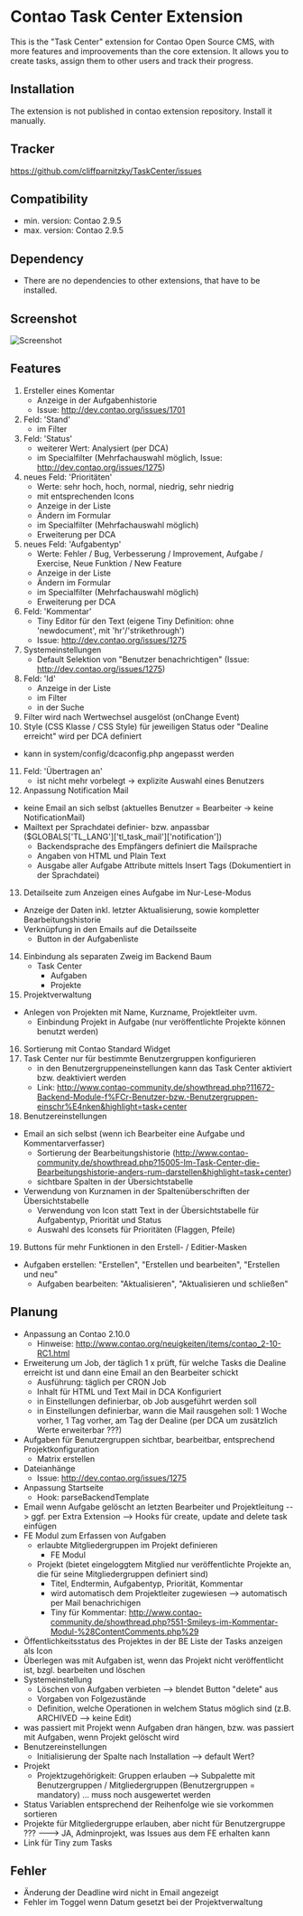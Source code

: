 Contao Task Center Extension
============================

This is the "Task Center" extension for Contao Open Source CMS, with more features and improovements than the core extension.
It allows you to create tasks, assign them to other users and track their progress.


Installation
------------

The extension is not published in contao extension repository.
Install it manually.


Tracker
-------

https://github.com/cliffparnitzky/TaskCenter/issues


Compatibility
-------------

- min. version: Contao 2.9.5
- max. version: Contao 2.9.5


Dependency
----------

- There are no dependencies to other extensions, that have to be installed.



Screenshot
----------

![Screenshot](https://raw.github.com/cliffparnitzky/TaskCenter/ContaoV2TaskCenterExtended/screenshot.jpg)


Features
--------

01. Ersteller eines Komentar
	- Anzeige in der Aufgabenhistorie
	- Issue: http://dev.contao.org/issues/1701
02. Feld: 'Stand'
	- im Filter
03. Feld: 'Status'
	- weiterer Wert: Analysiert (per DCA)
	- im Specialfilter (Mehrfachauswahl möglich, Issue: http://dev.contao.org/issues/1275)
04. neues Feld: 'Prioritäten'
	- Werte: sehr hoch, hoch, normal, niedrig, sehr niedrig
	- mit entsprechenden Icons
	- Anzeige in der Liste
	- Ändern im Formular
	- im Specialfilter (Mehrfachauswahl möglich)
	- Erweiterung per DCA
05. neues Feld: 'Aufgabentyp'
	- Werte: Fehler / Bug, Verbesserung / Improvement, Aufgabe / Exercise, Neue Funktion / New Feature
	- Anzeige in der Liste
	- Ändern im Formular
	- im Specialfilter (Mehrfachauswahl möglich)
	- Erweiterung per DCA
06. Feld: 'Kommentar'
	- Tiny Editor für den Text (eigene Tiny Definition: ohne 'newdocument', mit 'hr'/'strikethrough')
	- Issue: http://dev.contao.org/issues/1275
07. Systemeinstellungen
	- Default Selektion von "Benutzer benachrichtigen" (Issue: http://dev.contao.org/issues/1275)
08. Feld: 'Id'
	- Anzeige in der Liste
	- im Filter
	- in der Suche
09. Filter wird nach Wertwechsel ausgelöst (onChange Event)
10. Style (CSS Klasse / CSS Style) für jeweiligen Status oder "Dealine erreicht" wird per DCA definiert
  - kann in system/config/dcaconfig.php angepasst werden
11. Feld: 'Übertragen an'
	- ist nicht mehr vorbelegt -> explizite Auswahl eines Benutzers
12. Anpassung Notification Mail
  - keine Email an sich selbst (aktuelles Benutzer = Bearbeiter -> keine NotificationMail)
  - Mailtext per Sprachdatei definier- bzw. anpassbar ($GLOBALS['TL_LANG']['tl_task_mail']['notification'])
	- Backendsprache des Empfängers definiert die Mailsprache
	- Angaben von HTML und Plain Text
	- Ausgabe aller Aufgabe Attribute mittels Insert Tags (Dokumentiert in der Sprachdatei)
13. Detailseite zum Anzeigen eines Aufgabe im Nur-Lese-Modus
  - Anzeige der Daten inkl. letzter Aktualisierung, sowie kompletter Bearbeitungshistorie
  - Verknüpfung in den Emails auf die Detailsseite
	- Button in der Aufgabenliste
14. Einbindung als separaten Zweig im Backend Baum
	- Task Center
		- Aufgaben
		- Projekte
15. Projektverwaltung
  - Anlegen von Projekten mit Name, Kurzname, Projektleiter uvm.
	- Einbindung Projekt in Aufgabe (nur veröffentlichte Projekte können benutzt werden)
16. Sortierung mit Contao Standard Widget
17. Task Center nur für bestimmte Benutzergruppen konfigurieren
	- in den Benutzergruppeneinstellungen kann das Task Center aktiviert bzw. deaktiviert werden
	- Link: http://www.contao-community.de/showthread.php?11672-Backend-Module-f%FCr-Benutzer-bzw.-Benutzergruppen-einschr%E4nken&highlight=task+center
18. Benutzereinstellungen
  - Email an sich selbst (wenn ich Bearbeiter eine Aufgabe und Kommentarverfasser)
	- Sortierung der Bearbeitungshistorie (http://www.contao-community.de/showthread.php?15005-Im-Task-Center-die-Bearbeitungshistorie-anders-rum-darstellen&highlight=task+center)
	- sichtbare Spalten in der Übersichtstabelle
  - Verwendung von Kurznamen in der Spaltenüberschriften der Übersichtstabelle
	- Verwendung von Icon statt Text in der Übersichtstabelle für Aufgabentyp, Priorität und Status
	- Auswahl des Iconsets für Prioritäten (Flaggen, Pfeile)
19. Buttons für mehr Funktionen in den Erstell- / Editier-Masken
  - Aufgaben erstellen: "Erstellen", "Erstellen und bearbeiten", "Erstellen und neu"
	- Aufgaben bearbeiten: "Aktualisieren", "Aktualisieren und schließen"

Planung
-------

- Anpassung an Contao 2.10.0
  - Hinweise: http://www.contao.org/neuigkeiten/items/contao_2-10-RC1.html
- Erweiterung um Job, der täglich 1 x prüft, für welche Tasks die Dealine erreicht ist und dann eine Email an den Bearbeiter schickt
	- Ausführung: täglich per CRON Job
	- Inhalt für HTML und Text Mail in DCA Konfiguriert
	- in Einstellungen definierbar, ob Job ausgeführt werden soll
	- in Einstellungen definierbar, wann die Mail rausgehen soll: 1 Woche vorher, 1 Tag vorher, am Tag der Dealine (per DCA um zusätzlich Werte erweiterbar ???)
- Aufgaben für Benutzergruppen sichtbar, bearbeitbar, entsprechend Projektkonfiguration
  - Matrix erstellen
- Dateianhänge
	- Issue: http://dev.contao.org/issues/1275
- Anpassung Startseite
  - Hook: parseBackendTemplate 
- Email wenn Aufgabe gelöscht an letzten Bearbeiter und Projektleitung --> ggf. per Extra Extension --> Hooks für create, update and delete task einfügen
- FE Modul zum Erfassen von Aufgaben
  - erlaubte Mitgliedergruppen im Projekt definieren
	- FE Modul
   - Projekt (bietet eingeloggtem Mitglied nur veröffentlichte Projekte an, die für seine Mitgliedergruppen definiert sind)
	 - Titel, Endtermin, Aufgabentyp, Priorität, Kommentar
	 - wird automatisch dem Projektleiter zugewiesen --> automatisch per Mail benachrichigen
	 - Tiny für Kommentar: http://www.contao-community.de/showthread.php?551-Smileys-im-Kommentar-Modul-%28ContentComments.php%29
- Öffentlichkeitsstatus des Projektes in der BE Liste der Tasks anzeigen als Icon
- Überlegen was mit Aufgaben ist, wenn das Projekt nicht veröffentlicht ist, bzgl. bearbeiten und löschen
- Systemeinstellung
	- Löschen von Aufgaben verbieten --> blendet Button "delete" aus
	- Vorgaben von Folgezustände
	- Definition, welche Operationen in welchem Status möglich sind (z.B. ARCHIVED --> keine Edit)
- was passiert mit Projekt wenn Aufgaben dran hängen, bzw. was passiert mit Aufgaben, wenn Projekt gelöscht wird
- Benutzereinstellungen
	- Initialisierung der Spalte nach Installation --> default Wert?
- Projekt
  - Projektzugehörigkeit: Gruppen erlauben --> Subpalette mit Benutzergruppen / Mitgliedergruppen (Benutzergruppen = mandatory) ... muss noch ausgewertet werden
- Status Variablen entsprechend der Reihenfolge wie sie vorkommen sortieren
- Projekte für Mitgliedergruppe erlauben, aber nicht für Benutzergruppe ??? ---> JA, Adminprojekt, was Issues aus dem FE erhalten kann
- Link für Tiny zum Tasks

Fehler
------

- Änderung der Deadline wird nicht in Email angezeigt
- Fehler im Toggel wenn Datum gesetzt bei der Projektverwaltung
